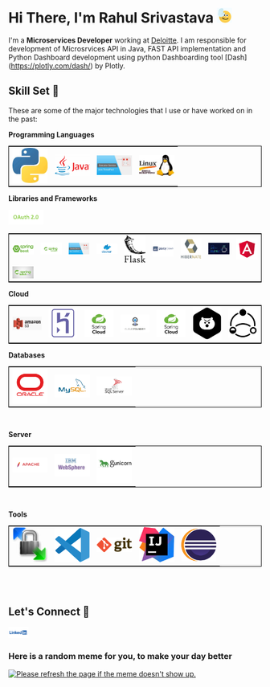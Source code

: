 
<h1>Hi There, I'm Rahul Srivastava <img  src="Media/highfive.gif" width="30px"></h1>

I'm a **Microservices Developer** working at [Deloitte](https://www2.deloitte.com/in/en.html). I am responsible for development of Microsrvices API in Java, FAST API implementation and Python Dashboard development using python Dashboarding tool [Dash] (https://plotly.com/dash/) by Plotly.

## Skill Set :muscle:

These are some of the major technologies that I use or have worked on in the past:

**Programming Languages**

<table style="border: 1px solid black;"> 
<tr> 
<td><img title="Python" alt="Python" width="70px" src="Media/python.jpg" /></td><td><img alt="Java" title="Java" width="70px" src="Media/JavaLogo.png"></td><td><img title="Java Executors" alt="Java Executors" width="70px" src="Media/Executors.jpg"></td><td><img title="Shell Script" alt="shell script" width="70px" src="Media/shell.jpg">
</td>
</tr> 
</table>

**Libraries and Frameworks**

<table style="border: 1px solid black;"> 
<tr> 
<td><img title="SpringBoot" alt="SpringBoot" width="70px" src="Media/Springboot.png"></td><td><img title="Spring Security" alt="SpringSecurity" width="70px" src="Media/SpringSecurity.png"></td><td><img title="Java Executors" alt="Java Executors" width="70px" src="Media/Executors.jpg"></td><td><img title="Docker" alt="Docker" width="70px" src="Media/docker.png"></td><td><img title="Flask" alt="Flask" width="70px" src="Media/Flask.png"></td><td><img title="Python Dash" alt="Python Dash" width="70px" src="Media/Dash.png"></td><td><img title="Hibernate" alt="Hibernate" width="70px" src="Media/Hibernate.png"></td><td><img title="SLF4J" alt="SLF4J" width="70px" src="Media/slf4j.png"></td><td><img title="Angular" alt="Angular" width="70px" src="Media/Angular.png"></td>
</tr><tr>
<td><img title="SJR 352 Spring Batch" alt="SJR 352 Spring Batch" width="70px" src="Media/Spring Batch.jpg"></td><img title="OAuth" alt="OAuth" width="70px" src="Media/OAuth2.0.png">
</tr> </table>

**Cloud**

<table style="border: 1px solid black;"> 
<tr> 
<td><img title="Amazon S3" alt="Amazon S3" width="70px" src="Media/AmazonS3.png"></td><td><img title="Heroku" alt="Heroku" width="70px" src="Media/Heroku.png"></td><td><img title="Spring Cloud" alt="SpringCloud" width="70px" src="Media/springCloud.png"></td><td><img title="Pivotal Cloud Foundry" alt="PCF" width="70px" src="Media/pcf.png"></td>
<td> <img title="" alt="SpringCloud" width="70px" src="Media/springCloud.png"></td>
<td> <img title="Hystrix" alt="Hystrix" width="70px" src="Media/Hystrix.png"></td>
<td> <img title="Resilience4J" alt="Resilience4J" width="70px" src="Media/Resilience.png"></td>
</tr> 
</table>



**Databases**

<table style="border: 1px solid black;"> 
<tr> 
<td><img title="Oracle" alt="Oracle" width="70px" src="Media/Oracle.png"></td>
<td> <img title="MSSql Server" alt="MSSQL" width="70px" src="Media/mysql logo.png"></td>
<td> <img title="MySql" alt="MySql" width="70px" src="Media/MySql.png"></td>
</tr> 
</table>
<br>



**Server**

<table style="border: 1px solid black;"> 
<tr> 
<td><img title="Apache" alt="Apache" width="70px" src="Media/Apache.png"></td>
<td><img title="IBM Websphere" alt="IBM Websphere" width="70px" src="Media/IBMWebspherejpg.jpg"></td>
<td> <img title="Gunicorn" alt="Gunicorn" width="70px" src="Media/guicorn.png"></td>
</tr> 
</table>
<br>


**Tools**

<table style="border: 1px solid black;"> 
<tr> 
<td><img title="WinScp" alt="WinScp" width="70px" src="Media/winscp.jpg"></td>
<td><img title="VS Code" alt="VS Code" width="70px" src="Media/vscode.png"></td>
<td> <img title="git" alt="git" width="70px" src="Media/git.png"></td>
<td> <img title="IntelliJ" alt="IntelliJ" width="70px" src="Media/IntelliJ.jpg"></td>
<td> <img title="Eclipse" alt="Eclipse" width="70px" src="Media/eclipse.png"></td>
</tr> 
</table>
<br>


<br>

## Let's Connect :handshake:

<a href="https://www.linkedin.com/in/rahul-shrivastava-842514116/"><img src="Media/linkedin.png" width="40"></a>


### Here is a random meme for you, to make your day better
<a href="https://github.com/techytushar/random-memer"><img src='https://random-memer.herokuapp.com/' title="Meme" alt="Please refresh the page if the meme doesn't show up." height="400"></a>

